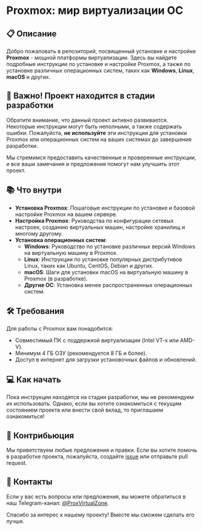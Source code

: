 # Proxmox: мир виртуализации ОС

## 📋 Описание

Добро пожаловать в репозиторий, посвященный установке и настройке **Proxmox** - мощной платформы виртуализации. Здесь вы найдете подробные инструкции по установке и настройке Proxmox, а также по установке различных операционных систем, таких как **Windows**, **Linux**, **macOS** и других.

## 🚧 Важно! Проект находится в стадии разработки

Обратите внимание, что данный проект активно развивается. Некоторые инструкции могут быть неполными, а также содержать ошибки. Пожалуйста, **не используйте** эти инструкции для установки Proxmox или операционных систем на ваших системах до завершения разработки.

Мы стремимся предоставить качественные и проверенные инструкции, и все ваши замечания и предложения помогут нам улучшить этот проект.

## 📚 Что внутри

- **Установка Proxmox**: Пошаговые инструкции по установке и базовой настройке Proxmox на вашем сервере.
- **Настройка Proxmox**: Руководства по конфигурации сетевых настроек, созданию виртуальных машин, настройке хранилищ и многому другому.
- **Установка операционных систем**:
  - **Windows**: Руководство по установке различных версий Windows на виртуальную машину в Proxmox.
  - **Linux**: Инструкции по установке популярных дистрибутивов Linux, таких как Ubuntu, CentOS, Debian и других.
  - **macOS**: Шаги для установки macOS на виртуальную машину в Proxmox (в разработке).
  - **Другие ОС**: Установка менее распространенных операционных систем.

## 🛠️ Требования

Для работы с Proxmox вам понадобится:

- Совместимый ПК с поддержкой виртуализации (Intel VT-x или AMD-V).
- Минимум 4 ГБ ОЗУ (рекомендуется 8 ГБ и более).
- Доступ в интернет для загрузки установочных файлов и обновлений.

## 💻 Как начать

Пока инструкции находятся на стадии разработки, мы не рекомендуем их использовать. Однако, если вы хотите ознакомиться с текущим состоянием проекта или внести свой вклад, то приглашаем ознакомиться!

## 📝 Контрибьюция

Мы приветствуем любые предложения и правки. Если вы хотите помочь в разработке проекта, пожалуйста, создайте [issue](https://github.com/ProxVirtualZone/ProxVirtualZone/issues) или отправьте pull request.

## 📧 Контакты

Если у вас есть вопросы или предложения, вы можете обратиться в наш Telegram-канал: [@ProxVirtualZone](https://t.me/ProxVirtualZone).

Спасибо за интерес к нашему проекту! Вместе мы сможем сделать его лучше.